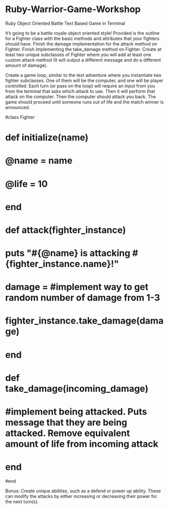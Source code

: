 # Ruby-Warrior-Game-Workshop

Ruby Object Oriented Battle Text Based Game in Terminal

It’s going to be a battle royale object oriented style! Provided is the outline for a Fighter class with the basic methods and attributes that your fighters should have. Finish the damage implementation for the attack method on Fighter. Finish implementing the take_damage method on Fighter. Create at least two unique subclasses of Fighter where you will add at least one custom attack method (It will output a different message and do a different amount of damage).

Create a game loop, similar to the text adventure where you instantiate two fighter subclasses. One of them will be the computer, and one will be player controlled. Each turn (or pass on the loop) will require an input from you from the terminal that asks which attack to use. Then it will perform that attack on the computer. Then the computer should attack you back. The game should proceed until someone runs out of life and the match winner is announced.

#class Fighter 
#  def initialize(name)
#    @name = name
#    @life = 10
#  end
#
#  def attack(fighter_instance)
#    puts "#{@name} is attacking #{fighter_instance.name}!" 
#    damage = #implement way to get random number of damage from 1-3
#    
#    fighter_instance.take_damage(damage)
#  end
#  
#  def take_damage(incoming_damage)
#    #implement being attacked. Puts message that they are being attacked.  Remove equivalent amount of life from incoming attack
#  end
#end

Bonus: Create unique abilities, such as a defend or power up ability. These can modify the attacks by either increasing or decreasing their power for the next turn(s).
